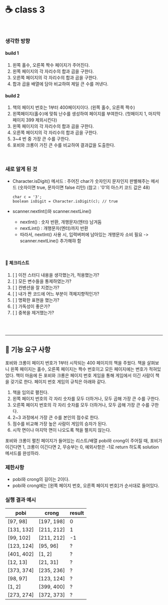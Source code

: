 # ☕ class 3

<br>

### 생각한 방향

#### build 1 
1. 왼쪽 홀수, 오른쪽 짝수 페이지가 주어진다.
2. 왼쪽 페이지의 각 자리수의 합과 곱을 구한다.
3. 오른쪽 페이지의 각 자리수의 합과 곱을 구한다.
4. 합과 곱을 배열에 담아 비교하여 제일 큰 수를 꺼낸다.

#### build 2
1. 책의 페이지 번호는 1부터 400페이지이다. (왼쪽 홀수, 오른쪽 짝수)
2. 왼쪽페이지(홀수)에 맞춰 난수를 생성하여 페이지를 부여한다. (첫페이지 1, 마지막페이지 399 제외시킨다)
3. 왼쪽 페이지의 각 자리수의 합과 곱을 구한다.
4. 오른쪽 페이지의 각 자리수의 합과 곱을 구한다.
5. 3~4 번 중 가장 큰 수를 구한다.
6. 포비와 크롱이 가진 큰 수를 비교하여 결과값을 도출한다.



<br>

### 새로 알게 된 것

- Character.isDigit() 메서드
  : 주어진 char가 숫자인지 문자인지 판별해주는 메서드 (숫자이면 true, 문자이면 false 리턴)
   (참고 : '0'의 아스키 코드 값은 48)

  ```
  char c = '3';
  boolean isDigit = Character.isDigit(c); // true
  ```

- scanner.nextInt()와 scanner.nextLine()
  - nextInt() : 숫자 반환, 개행문자(엔터) 남겨둠
  - nextLint() : 개행문자(엔터)까지 반환
  - 따라서, nextInt() 사용 시, 입력버퍼에 남아있는 개행문자 소비 필요 -> scanner.nextLine() 추가해햐 함

<br>

#### 🤔 체크리스트

1. [ ] 이전 스터디 내용을 생각했는가, 적용했는가?
2. [ ] 모든 변수들을 통제하였는가?
3. [ ] 컨벤션을 잘 지켰는가?
4. [ ] 내가 짠 코드에 어느 부분이 객체지향적인가?
5. [ ] 명확한 표현을 했는가?
6. [ ] 가독성이 좋은가?
7. [ ] 중복을 제거했는가?

<br>
<br>

---

## 🚀 기능 요구 사항

포비와 크롱이 페이지 번호가 1부터 시작되는 400 페이지의 책을 주웠다. 책을 살펴보니 왼쪽 페이지는 홀수, 오른쪽 페이지는 짝수 번호이고 모든 페이지에는 번호가 적혀있었다. 책이 마음에 든 포비와 크롱은 페이지
번호 게임을 통해 게임에서 이긴 사람이 책을 갖기로 한다. 페이지 번호 게임의 규칙은 아래와 같다.

1. 책을 임의로 펼친다.
2. 왼쪽 페이지 번호의 각 자리 숫자를 모두 더하거나, 모두 곱해 가장 큰 수를 구한다.
3. 오른쪽 페이지 번호의 각 자리 숫자를 모두 더하거나, 모두 곱해 가장 큰 수를 구한다.
4. 2~3 과정에서 가장 큰 수를 본인의 점수로 한다.
5. 점수를 비교해 가장 높은 사람이 게임의 승자가 된다.
6. 시작 면이나 마지막 면이 나오도록 책을 펼치지 않는다.

포비와 크롱이 펼친 페이지가 들어있는 리스트/배열 pobi와 crong이 주어질 때, 포비가 이긴다면 1, 크롱이 이긴다면 2, 무승부는 0, 예외사항은 -1로 return 하도록 solution 메서드를 완성하라.

### 제한사항

- pobi와 crong의 길이는 2이다.
- pobi와 crong에는 [왼쪽 페이지 번호, 오른쪽 페이지 번호]가 순서대로 들어있다.

### 실행 결과 예시

| pobi       | crong      | result |
|------------|------------|--------|
| [97, 98]   | [197, 198] | 0      |
| [131, 132] | [211, 212] | 1      |
| [99, 102]  | [211, 212] | -1     |
| [123, 124] | [95, 96]   | ?      |
| [401, 402] | [1, 2]     | ?      |
| [12, 13]   | [21, 31]   | ?      |
| [373, 374] | [235, 236] | ?      |
| [98, 97]   | [123, 124] | ?      |
| [1, 2]     | [399, 400] | ?      |
| [273, 274] | [372, 373] | ?      |

<br>
<br>
